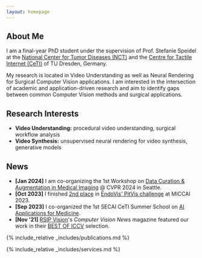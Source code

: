 ```yaml
---
layout: homepage
---
```


## About Me

I am a final-year PhD student under the supervision of Prof. Stefanie Speidel at the [National Center for Tumor Diseases (NCT)](https://www.nct-dresden.de/forschung/departments-and-groups/department-for-translational-surgical-oncology.html) and the [Centre for Tactile Internet (CeTI)](https://ceti.one/) of TU Dresden, Germany.

My research is located in Video Understanding as well as Neural Rendering for Surgical Computer Vision applications. I am interested in the intersection of academic and application-driven research and aim to identify gaps between common Computer Vision methods and surgical applications.

## Research Interests

- **Video Understanding:** procedural video understanding, surgical workflow analysis
- **Video Synthesis:** unsupervised neural rendering for video synthesis, generative models

## News

- **[Jan 2024]** I am co-organizing the 1st Workshop on [Data Curation & Augmentation in Medical Imaging](https://dca-in-mi.github.io/) @ CVPR 2024 in Seattle.
- **[Oct 2023]** I finished [2nd place](https://twitter.com/TSO_Lab/status/1711095656134197576) in [EndoVis' PitVis challenge](https://opencas.dkfz.de/endovis/challenges/2023/) at MICCAI 2023.
- **[Sep 2023]** I co-organized the 1st SECAI CeTI Summer School on [AI Applications for Medicine](https://www.secai-ceti-summerschool.de/).
- **[Nov '21]** [RSIP Vision](https://www.rsipvision.com/)'s _Computer Vision News_ magazine featured our work in their [BEST OF ICCV](https://www.rsipvision.com/ComputerVisionNews-2021November/24/) selection.

{% include_relative _includes/publications.md %}

{% include_relative _includes/services.md %}
